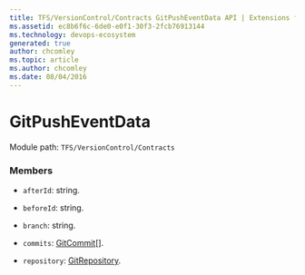 ```yaml
---
title: TFS/VersionControl/Contracts GitPushEventData API | Extensions for Azure DevOps Services
ms.assetid: ec8b6f6c-6de0-e0f1-30f3-2fcb76913144
ms.technology: devops-ecosystem
generated: true
author: chcomley
ms.topic: article
ms.author: chcomley
ms.date: 08/04/2016
---
```


# GitPushEventData

Module path: `TFS/VersionControl/Contracts`


### Members

* `afterId`: string. 

* `beforeId`: string. 

* `branch`: string. 

* `commits`: [GitCommit](../../../TFS/VersionControl/Contracts/GitCommit.md)[]. 

* `repository`: [GitRepository](../../../TFS/VersionControl/Contracts/GitRepository.md). 

